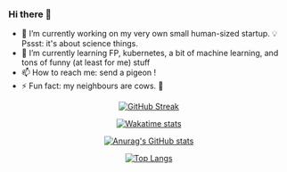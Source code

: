 ### Hi there 👋

- 🔭 I’m currently working on my very own small human-sized startup. :bulb: Pssst: it's about science things.
- 🌱 I’m currently learning FP, kubernetes, a bit of machine learning, and tons of funny (at least for me) stuff
- 📫 How to reach me: send a pigeon !
- ⚡ Fun fact: my neighbours are cows. :cow2:
<!--
- 🤔 I’m looking for help with ...
- 💬 Ask me about ...
- 😄 Pronouns: ...
- 👯 I’m looking to collaborate on ...
-->

<p align="center"><a href="https://github.com/denvercoder1/github-readme-streak-stats" target="_blank">
  <img src="https://github-readme-streak-stats.herokuapp.com/?user=GerkinDev&theme=solarized-dark" alt="GitHub Streak"/>
</a></p>
<p align="center"><a href="https://github.com/anuraghazra/github-readme-stats#wakatime-week-stats" target="_blank">
  <img src="https://github-readme-stats.vercel.app/api/wakatime?username=GerkinDev&theme=solarized-dark&custom_title=Am%20I%20on%20%F0%9F%94%A5%3f" alt="Wakatime stats"/>
</a></p>
<p align="center"><a href="https://github.com/anuraghazra/github-readme-stats#github-stats-card" target="_blank">
  <img src="https://github-readme-stats.vercel.app/api?username=GerkinDev&count_private=true&show_icons=true&theme=solarized-dark&cache_seconds=86400&custom_title=%F0%9F%90%99%20is%20my%20friend" alt="Anurag's GitHub stats"/>
</a></p>
<p align="center"><a href="https://github.com/anuraghazra/github-readme-stats#top-languages-card" target="_blank">
  <img src="https://github-readme-stats.vercel.app/api/top-langs/?username=GerkinDev&theme=solarized-dark&cache_seconds=86400&custom_title=I%20%E2%9D%A4%EF%B8%8F%20those" alt="Top Langs"/>
</a></p>
